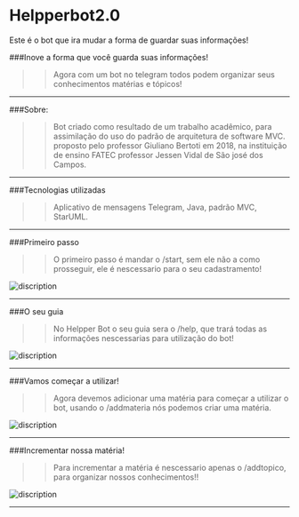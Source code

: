 # Helpperbot2.0
Este é o bot que ira mudar a forma de guardar suas informações!

###Inove a forma que você guarda suas informações!

>> Agora com um bot no telegram todos podem organizar seus conhecimentos matérias e tópicos!

---

###Sobre:

>> Bot criado como resultado de um trabalho acadêmico, para assimilação do uso do padrão de arquitetura de software MVC.
proposto pelo professor Giuliano Bertoti em 2018, na instituição de ensino FATEC professor Jessen Vidal de São josé dos Campos.

---

###Tecnologias utilizadas

>> Aplicativo de mensagens Telegram, Java, padrão MVC, StarUML.

---

###Primeiro passo

>>O primeiro passo é mandar o /start, sem ele não a como prosseguir, ele é nescessario para o seu cadastramento!

![discription](img/start)

---

###O seu guia

>> No Helpper Bot o seu guia sera o /help, que trará todas as informações nescessarias para utilização do bot!

![discription](img/help)

---

###Vamos começar a utilizar!

>>Agora devemos adicionar uma matéria para começar a utilizar o bot, usando o /addmateria nós podemos criar uma matéria.

![discription](img/addmateria)

---

###Incrementar nossa matéria!

>>Para incrementar a matéria é nescessario apenas o /addtopico, para organizar nossos conhecimentos!!

![discription](img/addtopico)

---

